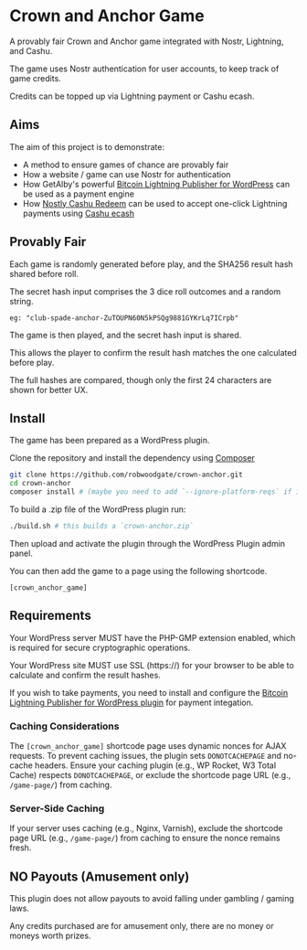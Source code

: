 # Crown and Anchor Game

A provably fair Crown and Anchor game integrated with Nostr, Lightning, and Cashu.

The game uses Nostr authentication for user accounts, to keep track of game credits.

Credits can be topped up via Lightning payment or Cashu ecash.


## Aims

The aim of this project is to demonstrate:

-   A method to ensure games of chance are provably fair
-   How a website / game can use Nostr for authentication
-   How GetAlby's powerful [Bitcoin Lightning Publisher for WordPress](https://github.com/getAlby/lightning-publisher-wordpress/) can be used as a payment engine
-   How [Nostly Cashu Redeem](https://www.nostrly.com/cashu-redeem/) can be used to accept one-click Lightning payments using [Cashu ecash](https://cashu.space)


## Provably Fair

Each game is randomly generated before play, and the SHA256 result hash shared before roll.

The secret hash input comprises the 3 dice roll outcomes and a random string.

```
eg: "club-spade-anchor-ZuTOUPN60N5kPSQg9881GYKrLq7ICrpb"
```

The game is then played, and the secret hash input is shared.

This allows the player to confirm the result hash matches the one calculated before play.

The full hashes are compared, though only the first 24 characters are shown for better UX.


## Install

The game has been prepared as a WordPress plugin.

Clone the repository and install the dependency using [Composer](https://getcomposer.org/)

```bash
git clone https://github.com/robwoodgate/crown-anchor.git
cd crown-anchor
composer install # (maybe you need to add `--ignore-platform-reqs` if it asks you to update PHP)
```

To build a .zip file of the WordPress plugin run:

```bash
./build.sh # this builds a `crown-anchor.zip`
```

Then upload and activate the plugin through the WordPress Plugin admin panel.

You can then add the game to a page using the following shortcode.

```
[crown_anchor_game]
```


## Requirements

Your WordPress server MUST have the PHP-GMP extension enabled, which is required for secure cryptographic operations.

Your WordPress site MUST use SSL (https://) for your browser to be able to calculate and confirm the result hashes.

If you wish to take payments, you need to install and configure the [Bitcoin Lightning Publisher for WordPress plugin](https://github.com/getAlby/lightning-publisher-wordpress/) for payment integation.

### Caching Considerations
The `[crown_anchor_game]` shortcode page uses dynamic nonces for AJAX requests. To prevent caching issues, the plugin sets `DONOTCACHEPAGE` and no-cache headers. Ensure your caching plugin (e.g., WP Rocket, W3 Total Cache) respects `DONOTCACHEPAGE`, or exclude the shortcode page URL (e.g., `/game-page/`) from caching.

### Server-Side Caching
If your server uses caching (e.g., Nginx, Varnish), exclude the shortcode page URL (e.g., `/game-page/`) from caching to ensure the nonce remains fresh.


## NO Payouts (Amusement only)

This plugin does not allow payouts to avoid falling under gambling / gaming laws.

Any credits purchased are for amusement only, there are no money or moneys worth prizes.

